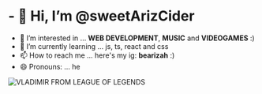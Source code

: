 # - 👋 Hi, I’m @sweetArizCider
- 👀 I’m interested in ... **WEB DEVELOPMENT**, **MUSIC** and **VIDEOGAMES** :)
- 🌱 I’m currently learning ... js, ts, react and css 
- 📫 How to reach me ... here's my ig: **bearizah** :)
- 😄 Pronouns: ... he

![VLADIMIR FROM LEAGUE OF LEGENDS](https://github.com/user-attachments/assets/7cfcec21-f95a-4b51-b8c3-c0fc7af3df51)

<!---
sweetArizCider/sweetArizCider is a ✨ special ✨ repository because its `README.md` (this file) appears on your GitHub profile.
You can click the Preview link to take a look at your changes.
--->
